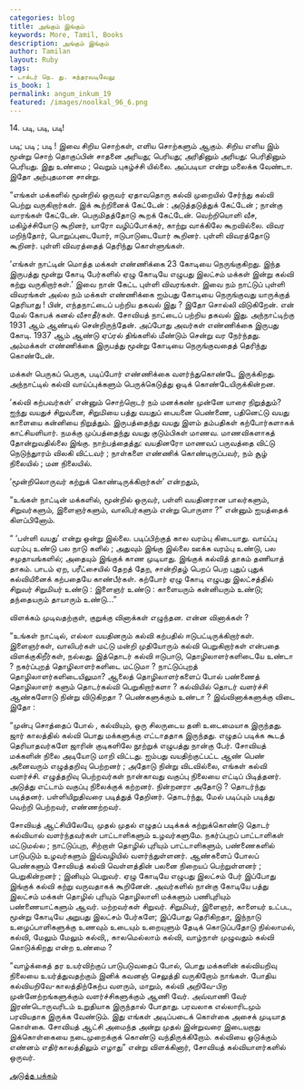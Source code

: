 ```yaml
---
categories: blog
title: அங்கும் இங்கும்
keywords: More, Tamil, Books
description: அங்கும் இங்கும்
author: Tamilan
layout: Ruby
tags:
- டாக்டர் நெ. து. சுந்தரவடிவேலு
is_book: 1
permalink: angum_inkum_19
featured: /images/noolkal_96_6.png
---
```



14\. படி, படி, படி!

படி; படி ; படி ! இவை சிறிய சொற்கள், எளிய சொற்களும் ஆகும். சிறிய எளிய இம் மூன்று சொற் தொகுப்பின் சாதனை அரியது; பெரியது; அரிதினும் அரியது: பெரிதினும் பெரியது. இது உண்மை ; வெறும் புகழ்ச்சி யில்லை. அப்படியா என்று மலைக்க வேண்டா. இதோ அற்புதமான சான்று.

“எங்கள் மக்களில் மூன்றில் ஒருவர் ஏதாவதொரு கல்வி முறையில் சேர்ந்து கல்வி பெற்று வருகிறார்கள். இக் கூற்றினைக் கேட்டேன் : அடுத்தடுத்துக் கேட்டேன் ; நான்கு வாரங்கள் கேட்டேன். பெருமிதத்தோடு கூறக் கேட்டேன். வெற்றியொளி வீச, மகிழ்ச்சியோடு கூறினர், யாரோ வழிப்போக்கர், காற்று வாக்கிலே கூறவில்லை. விவர மறிந்தோர், பொறுப்புடையோர், ஈடுபாடுடையோர் கூறினர். புள்ளி விவரத்தோடு கூறினர். புள்ளி விவரத்தைத் தெரிந்து கொள்ளுங்கள்.

‘எங்கள் நாட்டின் மொத்த மக்கள் எண்ணிக்கை 23 கோடியை நெருங்குகிறது. இந்த இருபத்து மூன்று கோடி பேர்களில் ஏழு கோடியே எழுபது இலட்சம் மக்கள் இன்று கல்வி கற்று வருகிறார்கள்.’ இவை நான் கேட்ட புள்ளி விவரங்கள். இவை நம் நாட்டுப் புள்ளி விவரங்கள் அல்ல நம் மக்கள் எண்ணிக்கை ஐம்பது கோடியை நெருங்குவது யாருக்குத் தெரியாது ! பின், எந்தநாட்டைப் பற்றிய தகவல் இது ? இதோ சொல்லி விடுகிறேன். என் மேல் கோபக் கனல் வீசாதீர்கள். சோவியத் நாட்டைப் பற்றிய தகவல் இது. அந்நாட்டிற்கு 1931 ஆம் ஆண்டில் சென்றிருந்தேன். அப்போது அவர்கள் எண்ணிக்கை இருபது கோடி. 1937 ஆம் ஆண்டு ஏப்ரல் திங்களில் மீண்டும் சென்று வர நேர்ந்தது. அம்மக்கள் எண்ணிக்கை இருபத்து மூன்று கோடியை நெருங்குவதைத் தெரிந்து கொண்டேன்.

மக்கள் பெருகப் பெருக, படிப்போர் எண்ணிக்கை வளர்ந்துகொண்டே இருக்கிறது. அந்நாட்டில் கல்வி வாய்ப்புக்களும் பெருக்கெடுத்து ஒடிக் கொண்டேயிருக்கின்றன.

‘கல்வி கற்பவர்கள்’ என்னும் சொற்றொடர் நம் மனக்கண் முன்னே யாரை நிறுத்தும்? ஐந்து வயதுச் சிறுவனை, சிறுமியை பத்து வயதுப் பையனை பெண்ணை, பதினெட்டு வயது காளையை கன்னியை நிறுத்தும். இருபத்தைந்து வயது இளம் தம்பதிகள் கற்போர்களாகக் காட்சியளியார். நமக்கு முப்பத்தைந்து வயது குடும்பிகள் மாணவ. மாணவிகளாகத் தோன்றுவதில்லை இங்கு. நாற்பத்தைத்து: வயதினரோ மாணவப் பருவத்தை விட்டு நெடுந்துாரம் விலகி விட்டவர் ; நாள்களை எண்ணிக் கொண்டிருப்பவர், நம் சூழ் நிலையில் ; மன நிலையில்.

‘மூன்றிலொருவர் கற்றுக் கொண்டிருக்கிறார்கள்’ என்றதும்,

“உங்கள் நாட்டின் மக்களில், மூன்றில் ஒருவர், பள்ளி வயதினரான பாலர்களும், சிறுவர்களும், இளைஞர்களும், வாலிபர்களும் என்று பொருளா ?” என்னும் ஐயத்தைக் கிளப்பினோம்.

“ ‘பள்ளி வயது’ என்று ஒன்று இல்லை. படிப்பிற்குத் கால வரம்பு கிடையாது. வாய்ப்பு வரம்பு உண்டு பல நாடு களில் ; அதுவும் இங்கு இல்லை ஊக்க வரம்பு உண்டு, பல சமுதாயங்களில்; அதையும் இங்குக் காண முடியாது. இங்குக் கல்வித் தாகம் தணியாத் தாகம். பாடம் ஏற, பரீட்சையில் தேறத் தேற, சான்றிதழ் பெறப் பெற புதுப் புதுக் கல்வியினைக் கற்பதையே காண்பீர்கள். கற்போர் ஏழு கோடி எழுபது இலட்சத்தில் சிறுவர் சிறுமியர் உண்டு : இளைஞர் உண்டு : காளையரும் கன்னியரும் உண்டு; தந்தையரும் தாயாரும் உண்டு...”

விளக்கம் முடிவதற்குள், குறுக்கு வினாக்கள் எழுந்தன. என்ன வினாக்கள் ?

“உங்கள் நாட்டில், எல்லா வயதினரும் கல்வி கற்பதில் ஈடுபட்டிருக்கிறார்கள். இளைஞர்கள், வாலிபர்கள் மட்டு மன்றி முதியோரும் கல்வி பெறுகிறார்கள் என்பதை விளக்குகிறீர்கள், நல்லது. இத்தொடர் கல்வி ஈடுபாடு, தொழிலாளர்களிடையே உண்டா ? நகர்ப்புறத் தொழிலாளர்களிடை மட்டுமா ? நாட்டுப்புறத் தொழிலாளர்களிடையிலுமா? ஆலைத் தொழிலாளர்களைப் போல் பண்ணைத் தொழிலாளர் களும் தொடர்கல்வி பெறுகிறார்களா ? கல்வியில் தொடர் வளர்ச்சி ஆண்களோடு நின்று விடுகிறதா ? பெண்களுக்கும் உண்டா ? இவ்வினாக்களுக்கு விடை இதோ :

“முன்பு சொத்தைப் போல் , கல்வியும், ஒரு சிலருடைய தனி உடைமையாக இருந்தது. ஜார் காலத்தில் கல்வி பொது மக்களுக்கு எட்டாததாக இருந்தது. எழுதப் படிக்க கூடத் தெரியாதவர்களே ஜாரின் குடிகளிலே நூற்றுக் எழுபத்து நான்கு பேர். சோவியத் மக்களின் நிலை அடியோடு மாறி விட்டது. ஐம்பது வயதிற்குட்பட்ட ஆண் பெண் அனைவரும் எழுத்தறிவு பெற்றனர் ; அதோடு நின்று விடவில்லை, எங்கள் கல்வி வளர்ச்சி. எழுத்தறிவு பெற்றவர்கள் நான்காவது வகுப்பு நிலையை எட்டிப் பிடித்தனர். அடுத்து எட்டாம் வகுப்பு நிலைக்குக் கற்றனர். நின்றனரா அதோடு ? தொடர்ந்து படித்தனர். பள்ளியிறுதிவரை படித்துத் தேறினர். தொடர்ந்து, மேல் படிப்பும் படித்து வெற்றி பெற்றவர், எண்ணற்றவர்.

சோவியத் ஆட்சியிலேயே, முதல் முதல் எழுதப் படிக்கக் கற்றுக்கொண்டு தொடர் கல்வியால் வளர்ந்தவர்கள் பாட்டாளிகளும் உழவர்களுமே. நகர்ப்புறப் பாட்டாளிகள் மட்டுமல்ல ; நாட்டுப்புற, சிற்றாள் தொழில் புரியும் பாட்டாளிகளும், பண்ணைகளில் பாடுபடும் உழவர்களும் இவ்வழியில் வளர்ந்துள்ளனர். ஆண்களைப் போலப் பெண்களும் சோவியத் கல்வி வெள்ளத்தின் பலனை நிறையப் பெற்றுள்ளனர் ; பெறுகின்றனர் ; இனியும் பெறுவர். ஏழு கோடியே எழுபது இலட்சம் பேர் இப்போது இங்குக் கல்வி கற்று வருவதாகக் கூறினேன். அவர்களில் நான்கு கோடியே பத்து இலட்சம் மக்கள் தொழில் புரியும் தொழிலாளி மக்களும் பணிபுரியும் பண்ணையாட்களும் ஆவர். மற்றவர்கள் சிறுவர். சிறுமியர், இளைஞர், காளையர் உட்பட, மூன்று கோடியே அறுபது இலட்சம் பேர்களே; இப்போது தெரிகிறதா, இந்நாடு உழைப்பாளிகளுக்கு உணவும் உடையும் உறையுளும் தேடிக் கொடுப்பதோடு நில்லாமல், கல்வி, மேலும் மேலும் கல்வி,, காலமெல்லாம் கல்வி, வாழ்நாள் முழுவதும் கல்வி கொடுக்கிறது என்ற உண்மை ?

“வாழ்க்கைத் தர உயர்விற்குப் பாடுபடுவதைப் போல், பொது மக்களின் கல்வியறிவு நிலையை உயர்த்துவதற்கும் இனிக் கவனஞ் செலுத்தி வருகிறோம் நாங்கள். போதிய கல்வியறிவே-காலத்திற்கேற்ப வளரும், மாறும், கல்வி அறிவே-பிற முன்னேற்றங்களுக்கும் வளர்ச்சிகளுக்கும் ஆணி வேர். அவ்வாணி வேர் இரண்டொருவரிடம் உறுதியாக இருந்தால் போதாது. பரவலாக எல்லாரிடமும் பரவியதாக இருக்க வேண்டும். இது எங்கள் அடிப்படைக் கொள்கை அசைக் முடியாத கொள்கை. சோவியத் ஆட்சி அமைந்த அன்று முதல் இன்றுவரை இடையறாது இக்கொள்கையை நடைமுறைக்குக் கொண்டு வந்திருக்கிறோம். கல்வியை ஒடுக்கும் எண்னம் எதிர்காலத்திலும் எழாது” என்று விளக்கினார், சோவியத் கல்வியாளர்களில் ஒருவர்.

[அடுத்த பக்கம்](angum_inkum_20)